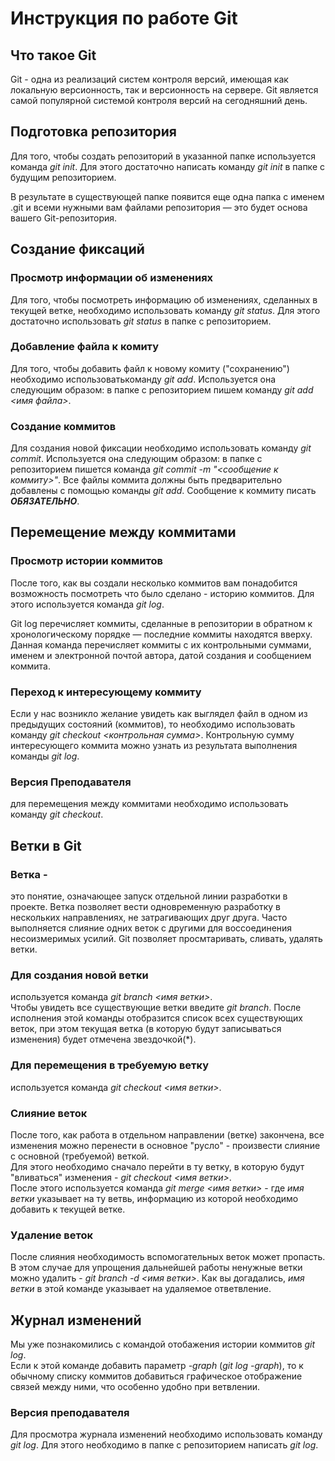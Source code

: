 # Инструкция по работе Git

## Что такое Git

Git - одна из реализаций систем контроля версий, имеющая как локальную версионность, так и версионность на сервере. Git является самой популярной системой контроля версий на сегодняшний день.

## Подготовка репозитория

Для того, чтобы создать репозиторий в указанной папке используется команда *git init*. Для этого достаточно написать команду *git init* в папке с будущим репозиторием. 

В результате в существующей папке появится еще одна папка с именем .git и всеми нужными вам файлами репозитория — это будет основа вашего Git-репозитория.

## Cоздание фиксаций

### Просмотр информации об изменениях

Для того, чтобы посмотреть информацию об изменениях, сделанных в текущей ветке, необходимо использовать команду *git status*. Для этого достаточно использовать *git status* в папке с репозиторием.

### Добавление файла к комиту

Для того, чтобы добавить файл к новому комиту ("сохранению") необходимо использоватькоманду *git add*. Используется она следующим образом: в папке с репозиторием пишем команду *git add <имя файла>*.

### Создание коммитов

Для создания новой фиксации необходимо использовать команду *git commit*. Используется она следующим образом: в папке с репозиторием пишется команда *git commit -m "<сообщение к коммиту>"*. Все файлы коммита должны быть предварительно добавлены с помощью команды *git add*. Сообщение к коммиту писать ***ОБЯЗАТЕЛЬНО***.

## Перемещение между коммитами

### Просмотр истории коммитов

После того, как вы создали несколько коммитов вам понадобится возможность посмотреть что было сделано - историю коммитов. Для этого используется команда *git log*.

Git log перечисляет коммиты, сделанные в репозитории в обратном к хронологическому порядке — последние коммиты находятся вверху. Данная команда перечисляет коммиты с их контрольными суммами, именем и электронной почтой автора, датой создания и сообщением коммита. 

### Переход к интересующему коммиту

Если у нас возникло желание увидеть как выглядел файл в одном из предыдущих состояний (коммитов), то необходимо использовать команду *git checkout <контрольная сумма>*. Контрольную сумму интересующего коммита можно узнать из результата выполнения команды *git log*.

### Версия Преподавателя  
для перемещения между коммитами необходимо использовать команду *git checkout*.

## Ветки в Git 

### Ветка - 
это понятие, означающее запуск отдельной линии разработки в проекте. Ветка позволяет вести одновременную разработку в нескольких направлениях, не затрагивающих друг друга. Часто выполняется 
слияние одних веток с другими для воссоединения несоизмеримых усилий. 
Git позволяет просмтаривать, сливать, удалять ветки.

### Для создания новой ветки
используется команда *git branch <имя ветки>*.  
Чтобы увидеть все существующие ветки введите *git branch*. После исполнения этой команды отобразится список всех существующих веток, при этом текущая ветка (в которую будут записываться изменения) будет отмечена звездочкой(*).

### Для перемещения в требуемую ветку 
используется команда *git checkout <имя ветки>*.

### Слияние веток
После того, как работа в отдельном направлении (ветке) закончена, все изменения можно перенести в основное "русло" - произвести слияние с основной (требуемой) веткой.   
Для этого необходимо сначало перейти в ту ветку, в которую будут "вливаться" изменения - *git checkout <имя ветки>*.  
После этого используется команда *git merge <имя ветки>* - где *имя ветки* указывает на ту ветвь, информацию из которой необходимо добавить к текущей ветке.

### Удаление веток
После слияния необходимость вспомогательных веток может пропасть. В этом случае для упрощения дальнейшей работы ненужные ветки можно удалить - *git branch -d <имя ветки>*. Как вы догадались, *имя ветки* в этой команде указывает на удаляемое ответвление.

## Журнал изменений

Мы уже познакомились с командой отобажения истории коммитов *git log*.  
Если к этой команде добавить параметр *-graph* (*git log -graph*), то к обычному списку коммитов добавиться графическое отображение связей между ними, что особенно удобно при ветвлении.

### Версия преподавателя

Для просмотра журнала изменений необходимо использовать команду *git log*. Для этого необходимо в папке с репозиторием написать *git log*.